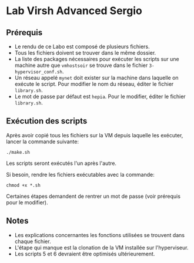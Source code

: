 # Lab Virsh Advanced Sergio

## Prérequis
- Le rendu de ce Labo est composé de plusieurs fichiers.
- Tous les fichiers doivent se trouver dans le même dossier.
- La liste des packages nécessaires pour exécuter les scripts sur une machine autre que `vmhostsoir` se trouve dans le fichier `3-hypervisor_conf.sh`.
- Un réseau appelé `mynet` doit exister sur la machine dans laquelle on exécute le script. Pour modifier le nom du réseau, éditer le fichier `library.sh`.
- Le mot de passe par défaut est `hepia`. Pour le modifier, éditer le fichier `library.sh`.

## Exécution des scripts
Après avoir copié tous les fichiers sur la VM depuis laquelle les exécuter, lancer la commande suivante:
```
./make.sh
```
Les scripts seront exécutés l'un après l'autre.

Si besoin, rendre les fichiers exécutables avec la commande: 
```
chmod +x *.sh
```

Certaines étapes demandent de rentrer un mot de passe (voir prérequis pour le modifier).


## Notes
- Les explications concernantes les fonctions utilisées se trouvent dans chaque fichier.
- L'étape qui manque est la clonation de la VM installée sur l'hyperviseur.
- Les scripts 5 et 6 devraient être optimisés ultérieurement.
